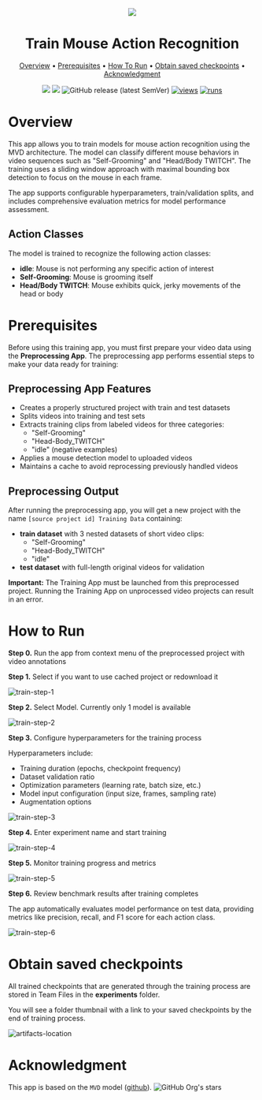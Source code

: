 <div align="center" markdown>

<img src="https://github.com/supervisely-ecosystem/mouse-action-recognition/releases/download/media/poster_mouse_train-black.jpg">  

# Train Mouse Action Recognition

<p align="center">
  <a href="#overview">Overview</a> •
  <a href="#prerequisites">Prerequisites</a> •
  <a href="#how-to-run">How To Run</a> •
  <a href="#obtain-saved-checkpoints">Obtain saved checkpoints</a> •
  <a href="#acknowledgment">Acknowledgment</a>
</p>

[![](https://img.shields.io/badge/supervisely-ecosystem-brightgreen)](https://ecosystem.supervisely.com/apps/supervisely-ecosystem/mouse-action-recognition/supervisely_integration/train)
[![](https://img.shields.io/badge/slack-chat-green.svg?logo=slack)](https://supervisely.com/slack)
![GitHub release (latest SemVer)](https://img.shields.io/github/v/release/supervisely-ecosystem/mouse-action-recognition)
[![views](https://app.supervisely.com/img/badges/views/supervisely-ecosystem/mouse-action-recognition/supervisely_integration/train.png)](https://supervisely.com)
[![runs](https://app.supervisely.com/img/badges/runs/supervisely-ecosystem/mouse-action-recognition/supervisely_integration/train.png)](https://supervisely.com)

</div>

# Overview

This app allows you to train models for mouse action recognition using the MVD architecture. The model can classify different mouse behaviors in video sequences such as "Self-Grooming" and "Head/Body TWITCH". The training uses a sliding window approach with maximal bounding box detection to focus on the mouse in each frame.

The app supports configurable hyperparameters, train/validation splits, and includes comprehensive evaluation metrics for model performance assessment.

## Action Classes

The model is trained to recognize the following action classes:

- **idle**: Mouse is not performing any specific action of interest
- **Self-Grooming**: Mouse is grooming itself 
- **Head/Body TWITCH**: Mouse exhibits quick, jerky movements of the head or body

# Prerequisites

Before using this training app, you must first prepare your video data using the **Preprocessing App**. The preprocessing app performs essential steps to make your data ready for training:

## Preprocessing App Features

- Creates a properly structured project with train and test datasets
- Splits videos into training and test sets
- Extracts training clips from labeled videos for three categories:
  - "Self-Grooming"
  - "Head-Body_TWITCH" 
  - "idle" (negative examples)
- Applies a mouse detection model to uploaded videos
- Maintains a cache to avoid reprocessing previously handled videos

## Preprocessing Output

After running the preprocessing app, you will get a new project with the name `[source project id] Training Data` containing:

- **train dataset** with 3 nested datasets of short video clips:
  - "Self-Grooming"
  - "Head-Body_TWITCH"
  - "idle"
- **test dataset** with full-length original videos for validation

**Important:** The Training App must be launched from this preprocessed project. Running the Training App on unprocessed video projects can result in an error.

# How to Run

**Step 0.** Run the app from context menu of the preprocessed project with video annotations

**Step 1.** Select if you want to use cached project or redownload it

![train-step-1](https://github.com/supervisely-ecosystem/mouse-action-recognition/releases/download/media/train-step-1.png)

**Step 2.** Select Model. Currently only 1 model is available

![train-step-2](https://github.com/supervisely-ecosystem/mouse-action-recognition/releases/download/media/train-step-2.png)

**Step 3.** Configure hyperparameters for the training process

Hyperparameters include:
- Training duration (epochs, checkpoint frequency)
- Dataset validation ratio
- Optimization parameters (learning rate, batch size, etc.)
- Model input configuration (input size, frames, sampling rate)
- Augmentation options

![train-step-3](https://github.com/supervisely-ecosystem/mouse-action-recognition/releases/download/media/train-step-3.png)

**Step 4.** Enter experiment name and start training

![train-step-4](https://github.com/supervisely-ecosystem/mouse-action-recognition/releases/download/media/train-step-4.png)

**Step 5.** Monitor training progress and metrics

![train-step-5](https://github.com/supervisely-ecosystem/mouse-action-recognition/releases/download/media/train-step-5.png)

**Step 6.** Review benchmark results after training completes

The app automatically evaluates model performance on test data, providing metrics like precision, recall, and F1 score for each action class.

![train-step-6](https://github.com/supervisely-ecosystem/mouse-action-recognition/releases/download/media/train-step-6.png)

# Obtain saved checkpoints

All trained checkpoints that are generated through the training process are stored in Team Files in the **experiments** folder.

You will see a folder thumbnail with a link to your saved checkpoints by the end of training process.

![artifacts-location](https://github.com/supervisely-ecosystem/mouse-action-recognition/releases/download/media/train-artifacts.png)

# Acknowledgment

This app is based on the `MVD` model ([github](https://github.com/ruiwang2021/mvd)). ![GitHub Org's stars](https://img.shields.io/github/stars/ruiwang2021/mvd?style=social)
